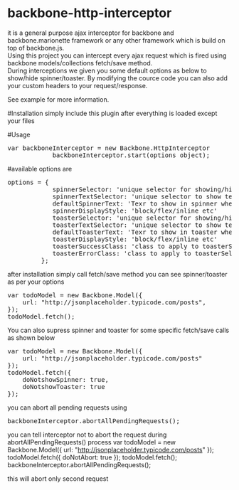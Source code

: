 # backbone-http-interceptor
it is a general purpose ajax interceptor for backbone and backbone.marionette framework or any other framework which is build on top of backbone.js.<br/>
Using this project you can intercept every ajax request which is fired using backbone models/collections fetch/save method.<br/>
During interceptions we given you some default options as below to show/hide spinner/toaster. By modifying the cource code you can also add your custom headers to your request/response.<br/>

See example for more information.

#Installation
simply include this plugin after everything is loaded except your files
<script src="https://code.jquery.com/jquery-3.1.1.js"></script>
<script src="https://cdnjs.cloudflare.com/ajax/libs/underscore.js/1.8.3/underscore.js"></script>
<script src="https://cdnjs.cloudflare.com/ajax/libs/backbone.js/1.3.3/backbone.js"></script>
<script src="http://rawgit.com/nikhil-001mehta/backbone-http-interceptor/master/release/backbone.httpInterceptor.min.js"></script>
<your files here afterwards> 

#Usage
<pre>
var backboneInterceptor = new Backbone.HttpInterceptor
			backboneInterceptor.start(options object);
</pre>

#available options are
<pre>
options = {
			spinnerSelector: 'unique selector for showing/hiding the spinner during ajax request is in progress',
			spinnerTextSelector: 'unique selector to show text in spinner i.e. saving/loading/processing etc',
			defaultSpinnerText: 'Texr to show in spinner when nothing is paased in options to backbone.fetch/backbone.save'
			spinnerDisplayStyle: 'block/flex/inline etc'
			toasterSelector: 'unique selector for showing/hiding the spinner after ajax request is processed',
			toasterTextSelector: 'unique selector to show text in toaster',
			defaultToasterText: 'Texr to show in toaster when nothing is paased in options to backbone.fetch/backbone.save'
			toasterDisplayStyle: 'block/flex/inline etc'
			toasterSuccessClass: 'class to apply to toasterSelector when ajax request is succeeds',
			toasterErrorClass: 'class to apply to toasterSelector when ajax request is fails',
		 };
</pre>

after installation simply call fetch/save method you can see spinner/toaster as per your options
<pre>
var todoModel = new Backbone.Model({
	url: "http://jsonplaceholder.typicode.com/posts",
});
todoModel.fetch();
</pre>

You can also supress spinner and toaster for some specific fetch/save calls as shown below
<pre>
var todoModel = new Backbone.Model({
	url: "http://jsonplaceholder.typicode.com/posts"
});
todoModel.fetch({
	doNotshowSpinner: true,
	doNotshowToaster: true
});
</pre>
you can abort all pending requests using
<pre>
backboneInterceptor.abortAllPendingRequests();
</pre>

you can tell interceptor not to abort the request during abortAllPendingRequests() process 
var todoModel = new Backbone.Model({
	url: "http://jsonplaceholder.typicode.com/posts"
});
todoModel.fetch({
	doNotAbort: true
});
todoModel.fetch();
backboneInterceptor.abortAllPendingRequests();

this will abort only second request

